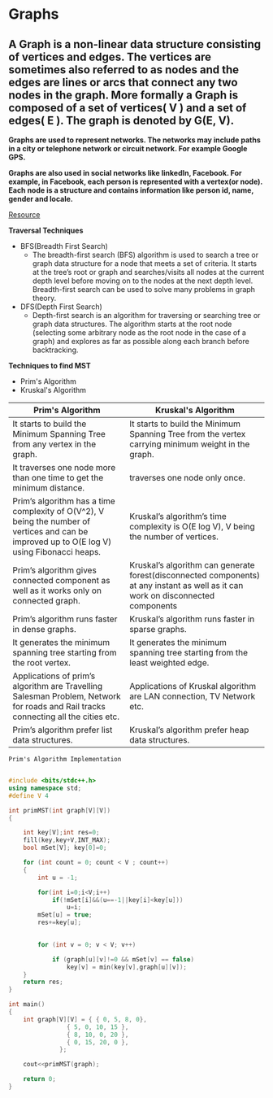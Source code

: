 # Graphs
## A Graph is a non-linear data structure consisting of vertices and edges. The vertices are sometimes also referred to as nodes and the edges are lines or arcs that connect any two nodes in the graph. More formally a Graph is composed of a set of vertices( V ) and a set of edges( E ). The graph is denoted by G(E, V).


**Graphs are used to represent networks. The networks may include paths in a city or telephone network or circuit network. For example Google GPS.**

**Graphs are also used in social networks like linkedIn, Facebook. For example, in Facebook, each person is represented with a vertex(or node). Each node is a structure     and contains information like person id, name, gender and locale.**

[Resource](https://www.geeksforgeeks.org/graph-data-structure-and-algorithms/)

**Traversal Techniques**
- BFS(Breadth First Search)
  - The breadth-first search (BFS) algorithm is used to search a tree or graph data structure for a node that meets a set of criteria. It starts at the tree’s root or       graph and searches/visits all nodes at the current depth level before moving on to the nodes at the next depth level. Breadth-first search can be used to solve many     problems in graph theory.
- DFS(Depth First Search)
  - Depth-first search is an algorithm for traversing or searching tree or graph data structures. The algorithm starts at the root node (selecting some arbitrary node as    the root node in the case of a graph) and explores as far as possible along each branch before backtracking. 


**Techniques to find MST**
- Prim's Algorithm
- Kruskal's Algorithm


| Prim's Algorithm | Kruskal's Algorithm |
|---------------------------------------- | ---------------------------------------- |
| It starts to build the Minimum Spanning Tree from any vertex in the graph. | It starts to build the Minimum Spanning Tree from the vertex carrying minimum weight in the graph. |
| It traverses one node more than one time to get the minimum distance. | traverses one node only once. |
| Prim’s algorithm has a time complexity of O(V^2), V being the number of vertices and can be improved up to O(E log V) using Fibonacci heaps. | Kruskal’s algorithm’s time complexity is O(E log V), V being the number of vertices. |
| Prim’s algorithm gives connected component as well as it works only on connected graph. | Kruskal’s algorithm can generate forest(disconnected components) at any instant as well as it can work on disconnected components |
| Prim’s algorithm runs faster in dense graphs. | Kruskal’s algorithm runs faster in sparse graphs. |
| It generates the minimum spanning tree starting from the root vertex. | It generates the minimum spanning tree starting from the least weighted edge.  |
| Applications of prim’s algorithm are Travelling Salesman Problem, Network for roads and Rail tracks connecting all the cities etc. | Applications of Kruskal algorithm are LAN connection, TV Network etc. |
| Prim’s algorithm prefer list data structures. | Kruskal’s algorithm prefer heap data structures. |

`Prim's Algorithm Implementation`
```C++

#include <bits/stdc++.h> 
using namespace std; 
#define V 4

int primMST(int graph[V][V]) 
{ 

	int key[V];int res=0; 
	fill(key,key+V,INT_MAX);
	bool mSet[V]; key[0]=0;

	for (int count = 0; count < V ; count++) 
	{ 
		int u = -1; 

		for(int i=0;i<V;i++)
		    if(!mSet[i]&&(u==-1||key[i]<key[u]))
		        u=i;
		mSet[u] = true; 
		res+=key[u];

		
		for (int v = 0; v < V; v++) 

			if (graph[u][v]!=0 && mSet[v] == false) 
				key[v] = min(key[v],graph[u][v]); 
	} 
    return res;
} 

int main() 
{ 
	int graph[V][V] = { { 0, 5, 8, 0}, 
			    { 5, 0, 10, 15 }, 
			    { 8, 10, 0, 20 }, 
			    { 0, 15, 20, 0 },
			  }; 

	cout<<primMST(graph); 

	return 0; 
} 
```
